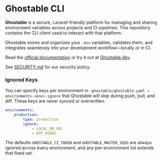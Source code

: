 # Ghostable CLI

**Ghostable** is a secure, Laravel-friendly platform for managing and sharing environment variables across projects and CI pipelines. This repository contains the CLI client used to interact with that platform.

Ghostable stores and organizes your `.env` variables, validates them, and integrates seamlessly into your development workflow—locally or in CI.

Read the [official documentation](https://docs.ghostable.dev) or try it out at [Ghostable.dev](https://ghostable.dev).

See [SECURITY.md](./SECURITY.md) for our security policy.

### Ignored Keys

You can specify keys per environment in `.ghostable/ghostable.yaml → environments.<env>.ignore` that Ghostable will skip during push, pull, and diff. These keys are never synced or overwritten.

```yaml
environments:
    production:
        type: production
        ignore:
            - LOCAL_DB_URL
            - APP_DEBUG
```

The defaults `GHOSTABLE_CI_TOKEN` and `GHOSTABLE_MASTER_SEED` are always ignored across every environment, and any per-environment list extends that fixed set.
